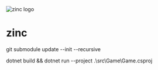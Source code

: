 <picture>
  <source media="(prefers-color-scheme: dark)" srcset="src/Zinc/logos/logo_github_white.png">
  <img alt="zinc logo" src="src/Zinc/logos/logo_github_black.png">
</picture>

# zinc

git submodule update --init --recursive

dotnet build && dotnet run --project .\src\Game\Game.csproj